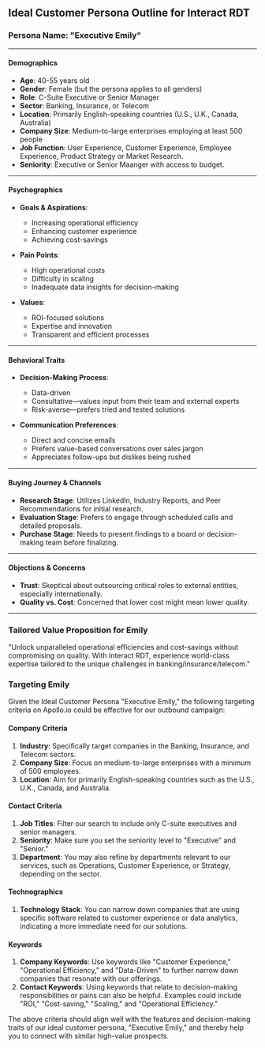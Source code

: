 
## Ideal Customer Persona Outline for Interact RDT

### Persona Name: "Executive Emily"

---

#### Demographics

- **Age**: 40-55 years old
- **Gender**: Female (but the persona applies to all genders)
- **Role**: C-Suite Executive or Senior Manager
- **Sector**: Banking, Insurance, or Telecom
- **Location**: Primarily English-speaking countries (U.S., U.K., Canada,
  Australia)
- **Company Size**: Medium-to-large enterprises employing at least 500 people
- **Job Function**: User Experience, Customer Experience, Employee Experience, Product Strategy or Market Research.
- **Seniority**: Executive or Senior Maanger with access to budget.

---

#### Psychographics

- **Goals & Aspirations**:

  - Increasing operational efficiency
  - Enhancing customer experience
  - Achieving cost-savings

- **Pain Points**:

  - High operational costs
  - Difficulty in scaling
  - Inadequate data insights for decision-making

- **Values**:
  - ROI-focused solutions
  - Expertise and innovation
  - Transparent and efficient processes

---

#### Behavioral Traits

- **Decision-Making Process**:

  - Data-driven
  - Consultative—values input from their team and external experts
  - Risk-averse—prefers tried and tested solutions

- **Communication Preferences**:
  - Direct and concise emails
  - Prefers value-based conversations over sales jargon
  - Appreciates follow-ups but dislikes being rushed

---

#### Buying Journey & Channels

- **Research Stage**: Utilizes LinkedIn, Industry Reports, and Peer
  Recommendations for initial research.
- **Evaluation Stage**: Prefers to engage through scheduled calls and detailed
  proposals.
- **Purchase Stage**: Needs to present findings to a board or decision-making
  team before finalizing.

---

#### Objections & Concerns

- **Trust**: Skeptical about outsourcing critical roles to external entities,
  especially internationally.
- **Quality vs. Cost**: Concerned that lower cost might mean lower quality.

---

### Tailored Value Proposition for Emily

"Unlock unparalleled operational efficiencies and cost-savings without
compromising on quality. With Interact RDT, experience world-class expertise
tailored to the unique challenges in banking/insurance/telecom."

### Targeting Emily

Given the Ideal Customer Persona "Executive Emily," the following targeting criteria on Apollo.io could be effective for our outbound campaign:

#### Company Criteria
1. **Industry**: Specifically target companies in the Banking, Insurance, and Telecom sectors.
2. **Company Size**: Focus on medium-to-large enterprises with a minimum of 500 employees.
3. **Location**: Aim for primarily English-speaking countries such as the U.S., U.K., Canada, and Australia.

#### Contact Criteria
1. **Job Titles**: Filter our search to include only C-suite executives and senior managers.
2. **Seniority**: Make sure you set the seniority level to "Executive" and "Senior."
3. **Department**: You may also refine by departments relevant to our services, such as Operations, Customer Experience, or Strategy, depending on the sector.

#### Technographics
1. **Technology Stack**: You can narrow down companies that are using specific software related to customer experience or data analytics, indicating a more immediate need for our solutions.

#### Keywords
1. **Company Keywords**: Use keywords like "Customer Experience," "Operational Efficiency," and "Data-Driven" to further narrow down companies that resonate with our offerings.
2. **Contact Keywords**: Using keywords that relate to decision-making responsibilities or pains can also be helpful. Examples could include "ROI," "Cost-saving," "Scaling," and "Operational Efficiency."

The above criteria should align well with the features and decision-making traits of our ideal customer persona, "Executive Emily," and thereby help you to connect with similar high-value prospects.
